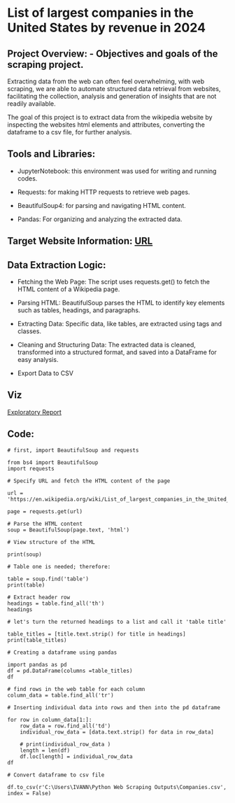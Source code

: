 # List of largest companies in the United States by revenue in 2024

## Project Overview: - Objectives and goals of the scraping project. 

Extracting data from the web can often feel overwhelming, with web scraping, we are able to automate structured data retrieval from websites, facilitating the collection, analysis and generation of insights that are not readily available.

The goal of this project is to extract data from the wikipedia website by inspecting the websites html elements and attributes, converting the dataframe to a csv file, for further analysis.

## Tools and Libraries:

- JupyterNotebook: this environment was used for writing and running codes.

- Requests: for making HTTP requests to retrieve web pages.

- BeautifulSoup4: for parsing and navigating HTML content.

- Pandas: For organizing and analyzing the extracted data.

## Target Website Information: [URL](https://en.wikipedia.org/wiki/List_of_largest_companies_in_the_United_States_by_revenue)

## Data Extraction Logic: 

- Fetching the Web Page:
The script uses requests.get() to fetch the HTML content of a Wikipedia page.

 - Parsing HTML:
BeautifulSoup parses the HTML to identify key elements such as tables, headings, and paragraphs.

- Extracting Data:
Specific data, like tables, are extracted using tags and classes.

- Cleaning and Structuring Data:
The extracted data is cleaned, transformed into a structured format, and saved into a DataFrame for easy analysis.

- Export Data to CSV

## Viz 
[Exploratory Report](https://github.com/JoyIbe/Wikipedia-Web-Scraping-with-Python-/blob/8313d2869f27ae2ab97b6aa95059f90db0c01bcd/Web%20Scrape%20Analysis.JPG)

## Code:
```
# first, import BeautifulSoup and requests

from bs4 import BeautifulSoup
import requests
```

```
# Specify URL and fetch the HTML content of the page

url = 'https://en.wikipedia.org/wiki/List_of_largest_companies_in_the_United_States_by_revenue'

page = requests.get(url)

# Parse the HTML content
soup = BeautifulSoup(page.text, 'html')
```
```
# View structure of the HTML

print(soup)
```
```
# Table one is needed; therefore:

table = soup.find('table')
print(table)
```
```
# Extract header row
headings = table.find_all('th')
headings

# let's turn the returned headings to a list and call it 'table title'

table_titles = [title.text.strip() for title in headings]
print(table_titles)

# Creating a dataframe using pandas

import pandas as pd
df = pd.DataFrame(columns =table_titles) 
df

# find rows in the web table for each column 
column_data = table.find_all('tr')

# Inserting individual data into rows and then into the pd dataframe

for row in column_data[1:]:
    row_data = row.find_all('td')
    individual_row_data = [data.text.strip() for data in row_data]
    
    # print(individual_row_data )  
    length = len(df)
    df.loc[length] = individual_row_data 
df
```
```
# Convert dataframe to csv file

df.to_csv(r'C:\Users\IVANN\Python Web Scraping Outputs\Companies.csv', index = False)
```
